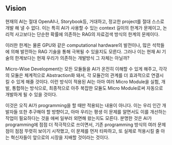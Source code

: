 ## Vision

현재의 AI는 절대 OpenAI나, Storybook등, 거대하고, 정교한 project를 절대 스스로 개발 해 낼 수 없다. 이는 특히 AI가 사용할 수 있는 context 길이의 한계가 문제이고, 논리적 사고보다는 단순한 확률에 의존하는 RAG의 자료검색 방식의 한계의 문제이다.

이러한 한계는 물론 GPU와 같은 computational hardware의 발전이나, 많은 석학들에 의해 발전하는 RAG 기술을 통해 극복될 수 있을지도 모른다. 그러나 이는 현재 AI 기술의 한계보다는 현재 우리가 의존하는 개발방식 그 자체는 아닐까?

Micro-Wise Development는 모든 모듈들을 AI가 온전히 이해할 수 있게 해주고, 각각의 모듈은 체계적으로 Abstraction화 돼서, 각 모듈간의 관계를 더 효과적으로 연결시킬 수 있게 해줄 것이다. 이런 방식이 적용된 AI는 아마 여러 Micro Module을 실험, 개발, 통합하는 방식으로, 최종적으로 아주 복잡한 모듈도 Micro Module로써 자동으로 개발하게 될 수 있을 것이다.

이것은 오직 AI가 programming을 할 때만 적용되는 내용이 아니다. 이는 우리 인간 개발자들 또한 추구해야 할 방향이고, 아마 우리는 평생 이 문제를 알면서도 이를 개선하는 작업이 필요하다는 것을 애써 일부러 외면해 왔는지도 모른다. 분명한 것은 AI가 programming에 점점 더 적극적으로 쓰이면서, 기존 programming 방식의 여러 문제점이 점점 뚜렷히 보이기 시작했고, 이 문제를 먼저 타파하고, 또 실제로 적용시킬 줄 아는 혁신자들이 앞으로의 시장을 지배할 것이라는 것이다.